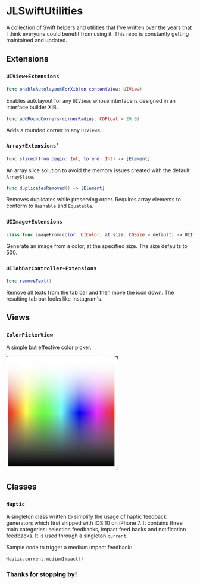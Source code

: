 # JLSwiftUtilities

A collection of Swift helpers and utilities that I've written over the years that I think everyone could benefit from using it. This repo is constantly getting maintained and updated.

## Extensions


### `UIView+Extensions`
```swift
func enableAutolayoutForXib(on contentView: UIView)
```
Enables autolayout for any `UIViews` whose interface is designed in an interface builder XIB.

```swift
func addRoundCorners(cornerRadius: CGFloat = 20.0)
```
Adds a rounded corner to any `UIView`s.

### `Array+Extensions`'
```swift
func sliced(from begin: Int, to end: Int) -> [Element]
```
An array slice solution to avoid the memory issues created with the default `ArraySlice`.

```swift
func duplicatesRemoved() -> [Element] 
```
Removes duplicates while preserving order. Requires array elements to conform to `Hashable` and `Equatable`.


### `UIImage+Extensions`

```swift
class func imageFrom(color: UIColor, at size: CGSize = default) -> UIImage?
```
Generate an image from a color, at the specified size.  The size defaults to 500.

### `UITabBarController+Extensions`

```swift
func removeText()
```
Remove all texts from the tab bar and then move the icon down. The resulting tab bar looks like Instagram's.

## Views

### `ColorPickerView`
A simple but effective color picker.

<p align = "left">
    <img width = "300" height = "305" src = "Resources/ColorPicker.jpeg">
</p>

## Classes

### `Haptic`
A singleton class written to simplify the usage of haptic feedback generators which first shipped with iOS 10 on iPhone 7. It contains three main categories: selection feedbacks, impact feed backs and notification feedbacks. It is used through a singleton `current`.

Sample code to trigger a medium impact feedback:
```swift
Haptic.current.mediumImpact()
```

### Thanks for stopping by!
